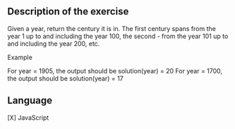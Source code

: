 ## Description of the exercise

Given a year, return the century it is in. The first century spans from the year 1 up to and including the year 100, the second - from the year 101 up to and including the year 200, etc.

Example

For year = 1905, the output should be
solution(year) = 20
For year = 1700, the output should be
solution(year) = 17

## Language

[X] JavaScript
